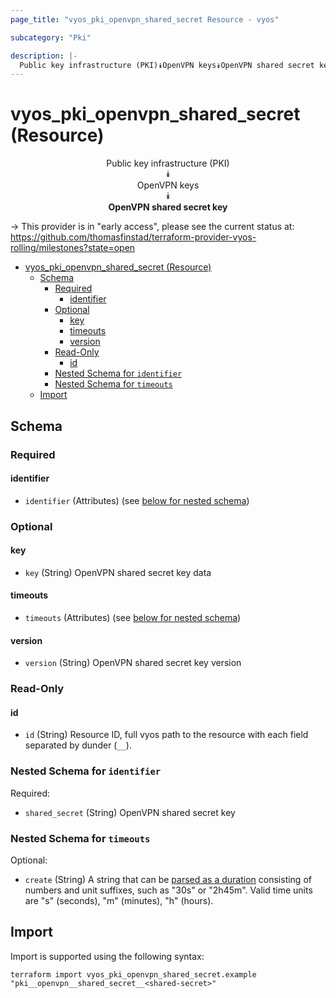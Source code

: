```yaml
---
page_title: "vyos_pki_openvpn_shared_secret Resource - vyos"

subcategory: "Pki"

description: |-
  Public key infrastructure (PKI)⯯OpenVPN keys⯯OpenVPN shared secret key
---
```


# vyos_pki_openvpn_shared_secret (Resource)
<center>

Public key infrastructure (PKI)  
⯯  
OpenVPN keys  
⯯  
**OpenVPN shared secret key**


</center>

-> This provider is in "early access", please see the current status at: https://github.com/thomasfinstad/terraform-provider-vyos-rolling/milestones?state=open

<!--TOC-->

- [vyos_pki_openvpn_shared_secret (Resource)](#vyos_pki_openvpn_shared_secret-resource)
  - [Schema](#schema)
    - [Required](#required)
      - [identifier](#identifier)
    - [Optional](#optional)
      - [key](#key)
      - [timeouts](#timeouts)
      - [version](#version)
    - [Read-Only](#read-only)
      - [id](#id)
    - [Nested Schema for `identifier`](#nested-schema-for-identifier)
    - [Nested Schema for `timeouts`](#nested-schema-for-timeouts)
  - [Import](#import)

<!--TOC-->

<!-- schema generated by tfplugindocs -->
## Schema

### Required

#### identifier
- `identifier` (Attributes) (see [below for nested schema](#nestedatt--identifier))

### Optional

#### key
- `key` (String) OpenVPN shared secret key data
#### timeouts
- `timeouts` (Attributes) (see [below for nested schema](#nestedatt--timeouts))
#### version
- `version` (String) OpenVPN shared secret key version

### Read-Only

#### id
- `id` (String) Resource ID, full vyos path to the resource with each field separated by dunder (`__`).

<a id="nestedatt--identifier"></a>
### Nested Schema for `identifier`

Required:

- `shared_secret` (String) OpenVPN shared secret key


<a id="nestedatt--timeouts"></a>
### Nested Schema for `timeouts`

Optional:

- `create` (String) A string that can be [parsed as a duration](https://pkg.go.dev/time#ParseDuration) consisting of numbers and unit suffixes, such as &#34;30s&#34; or &#34;2h45m&#34;. Valid time units are &#34;s&#34; (seconds), &#34;m&#34; (minutes), &#34;h&#34; (hours).

## Import

Import is supported using the following syntax:

```shell
terraform import vyos_pki_openvpn_shared_secret.example "pki__openvpn__shared_secret__<shared-secret>"
```
